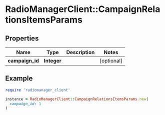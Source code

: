 # RadioManagerClient::CampaignRelationsItemsParams

## Properties

| Name | Type | Description | Notes |
| ---- | ---- | ----------- | ----- |
| **campaign_id** | **Integer** |  | [optional] |

## Example

```ruby
require 'radiomanager_client'

instance = RadioManagerClient::CampaignRelationsItemsParams.new(
  campaign_id: 1
)
```

